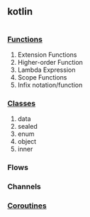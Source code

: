 ## kotlin

# 
### [Functions](https://dnshariprasad.medium.com/kotlin-special-functions-a2b434e00fc5)
1. Extension Functions
2. Higher-order Function
3. Lambda Expression
4. Scope Functions
5. Infix notation/function
### [Classes](https://dnshariprasad.medium.com/kotlin-special-classes-d24e10ac8aa0)
1. data
2. sealed
3. enum
4. object
5. inner
### Flows 
### Channels
### [Coroutines](https://medium.com/@dnshariprasad/coroutines-76869c4220be)
